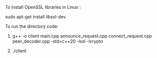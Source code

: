 To install OpenSSL libraries in Linux :

sudo apt-get install libssl-dev

To run the directory code:

1) g++ -o client main.cpp announce_request.cpp connect_request.cpp peer_decoder.cpp -std=c++20 -lssl -lcrypto

2) ./client
